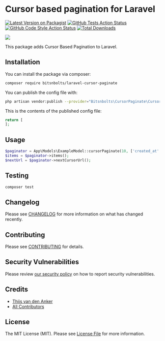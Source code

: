 # Cursor based pagination for Laravel

[![Latest Version on Packagist](https://img.shields.io/packagist/v/bitsnbolts/laravel-cursor-paginate.svg?style=flat-square)](https://packagist.org/packages/bitsnbolts/laravel-cursor-paginate)
[![GitHub Tests Action Status](https://img.shields.io/github/workflow/status/bitsnbolts/laravel-cursor-paginate/run-tests?label=tests)](https://github.com/bitsnbolts/laravel-cursor-paginate/actions?query=workflow%3ATests+branch%3Amaster)
[![GitHub Code Style Action Status](https://img.shields.io/github/workflow/status/bitsnbolts/laravel-cursor-paginate/Check%20&%20fix%20styling?label=code%20style)](https://github.com/bitsnbolts/laravel-cursor-paginate/actions?query=workflow%3A"Check+%26+fix+styling"+branch%3Amaster)
[![Total Downloads](https://img.shields.io/packagist/dt/bitsnbolts/laravel-cursor-paginate.svg?style=flat-square)](https://packagist.org/packages/bitsnbolts/laravel-cursor-paginate)

![](https://banners.beyondco.de/Laravel%20Cursor%20Paginate.png?theme=light&packageManager=composer+require&packageName=bitsnbolts%2Flaravel-cursor-paginate&pattern=anchorsAway&style=style_1&description=Cursor+based+pagination+for+Laravel&md=1&showWatermark=0&fontSize=100px&images=https%3A%2F%2Flaravel.com%2Fimg%2Flogomark.min.svg)

This package adds Cursor Based Pagination to Laravel.

## Installation

You can install the package via composer:

```bash
composer require bitsnbolts/laravel-cursor-paginate
```

You can publish the config file with:
```bash
php artisan vendor:publish --provider="Bitsnbolts\CursorPaginate\CursorPaginateServiceProvider" --tag="laravel-cursor-paginate-config"
```

This is the contents of the published config file:

```php
return [
];
```

## Usage

```php
$paginator = App\Models\ExampleModel::cursorPaginate(10, ['created_at' => 'desc', 'id' => 'desc']);
$items = $paginator->items();
$nextUrl = $paginator->nextCursorUrl();
```

## Testing

```bash
composer test
```

## Changelog

Please see [CHANGELOG](CHANGELOG.md) for more information on what has changed recently.

## Contributing

Please see [CONTRIBUTING](.github/CONTRIBUTING.md) for details.

## Security Vulnerabilities

Please review [our security policy](../../security/policy) on how to report security vulnerabilities.

## Credits

- [Thijs van den Anker](https://github.com/ThijsvandenAnker)
- [All Contributors](../../contributors)

## License

The MIT License (MIT). Please see [License File](LICENSE.md) for more information.
